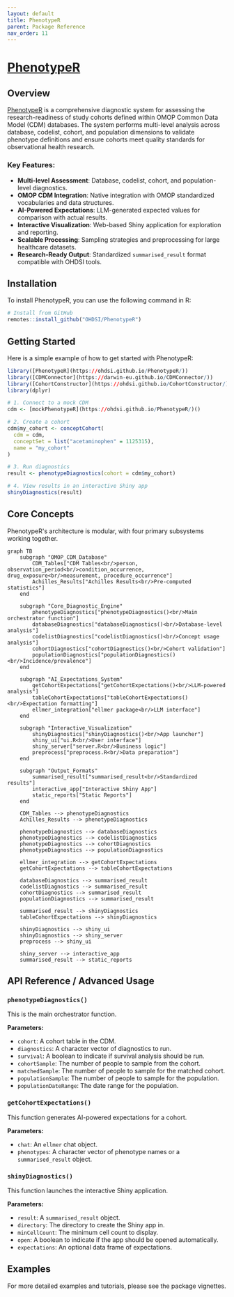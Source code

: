 ```yaml
---
layout: default
title: PhenotypeR
parent: Package Reference
nav_order: 11
---
```


# [PhenotypeR](https://ohdsi.github.io/PhenotypeR/)

## Overview

[PhenotypeR](https://ohdsi.github.io/PhenotypeR/) is a comprehensive diagnostic system for assessing the research-readiness of study cohorts defined within OMOP Common Data Model (CDM) databases. The system performs multi-level analysis across database, codelist, cohort, and population dimensions to validate phenotype definitions and ensure cohorts meet quality standards for observational health research.

### Key Features:
- **Multi-level Assessment**: Database, codelist, cohort, and population-level diagnostics.
- **OMOP CDM Integration**: Native integration with OMOP standardized vocabularies and data structures.
- **AI-Powered Expectations**: LLM-generated expected values for comparison with actual results.
- **Interactive Visualization**: Web-based Shiny application for exploration and reporting.
- **Scalable Processing**: Sampling strategies and preprocessing for large healthcare datasets.
- **Research-Ready Output**: Standardized `summarised_result` format compatible with OHDSI tools.

## Installation

To install PhenotypeR, you can use the following command in R:

```r
# Install from GitHub
remotes::install_github("OHDSI/PhenotypeR")
```

## Getting Started

Here is a simple example of how to get started with PhenotypeR:

```r
library([PhenotypeR](https://ohdsi.github.io/PhenotypeR/))
library([CDMConnector](https://darwin-eu.github.io/CDMConnector/))
library([CohortConstructor](https://ohdsi.github.io/CohortConstructor/))
library(dplyr)

# 1. Connect to a mock CDM
cdm <- [mockPhenotypeR](https://ohdsi.github.io/PhenotypeR/)()

# 2. Create a cohort
cdm$my_cohort <- conceptCohort(
  cdm = cdm,
  conceptSet = list("acetaminophen" = 1125315),
  name = "my_cohort"
)

# 3. Run diagnostics
result <- phenotypeDiagnostics(cohort = cdm$my_cohort)

# 4. View results in an interactive Shiny app
shinyDiagnostics(result)
```

## Core Concepts

PhenotypeR's architecture is modular, with four primary subsystems working together.

```mermaid
graph TB
    subgraph "OMOP_CDM_Database"
        CDM_Tables["CDM Tables<br/>person, observation_period<br/>condition_occurrence, drug_exposure<br/>measurement, procedure_occurrence"]
        Achilles_Results["Achilles Results<br/>Pre-computed statistics"]
    end
    
    subgraph "Core_Diagnostic_Engine"
        phenotypeDiagnostics["phenotypeDiagnostics()<br/>Main orchestrator function"]
        databaseDiagnostics["databaseDiagnostics()<br/>Database-level analysis"]
        codelistDiagnostics["codelistDiagnostics()<br/>Concept usage analysis"]
        cohortDiagnostics["cohortDiagnostics()<br/>Cohort validation"]
        populationDiagnostics["populationDiagnostics()<br/>Incidence/prevalence"]
    end
    
    subgraph "AI_Expectations_System"
        getCohortExpectations["getCohortExpectations()<br/>LLM-powered analysis"]
        tableCohortExpectations["tableCohortExpectations()<br/>Expectation formatting"]
        ellmer_integration["ellmer package<br/>LLM interface"]
    end
    
    subgraph "Interactive_Visualization"
        shinyDiagnostics["shinyDiagnostics()<br/>App launcher"]
        shiny_ui["ui.R<br/>User interface"]
        shiny_server["server.R<br/>Business logic"]
        preprocess["preprocess.R<br/>Data preparation"]
    end
    
    subgraph "Output_Formats"
        summarised_result["summarised_result<br/>Standardized results"]
        interactive_app["Interactive Shiny App"]
        static_reports["Static Reports"]
    end
    
    CDM_Tables --> phenotypeDiagnostics
    Achilles_Results --> phenotypeDiagnostics
    
    phenotypeDiagnostics --> databaseDiagnostics
    phenotypeDiagnostics --> codelistDiagnostics
    phenotypeDiagnostics --> cohortDiagnostics
    phenotypeDiagnostics --> populationDiagnostics
    
    ellmer_integration --> getCohortExpectations
    getCohortExpectations --> tableCohortExpectations
    
    databaseDiagnostics --> summarised_result
    codelistDiagnostics --> summarised_result
    cohortDiagnostics --> summarised_result
    populationDiagnostics --> summarised_result
    
    summarised_result --> shinyDiagnostics
    tableCohortExpectations --> shinyDiagnostics
    
    shinyDiagnostics --> shiny_ui
    shinyDiagnostics --> shiny_server
    preprocess --> shiny_ui
    
    shiny_server --> interactive_app
    summarised_result --> static_reports
```

## API Reference / Advanced Usage

### `phenotypeDiagnostics()`
This is the main orchestrator function.

**Parameters:**
- `cohort`: A cohort table in the CDM.
- `diagnostics`: A character vector of diagnostics to run.
- `survival`: A boolean to indicate if survival analysis should be run.
- `cohortSample`: The number of people to sample from the cohort.
- `matchedSample`: The number of people to sample for the matched cohort.
- `populationSample`: The number of people to sample for the population.
- `populationDateRange`: The date range for the population.

### `getCohortExpectations()`
This function generates AI-powered expectations for a cohort.

**Parameters:**
- `chat`: An `ellmer` chat object.
- `phenotypes`: A character vector of phenotype names or a `summarised_result` object.

### `shinyDiagnostics()`
This function launches the interactive Shiny application.

**Parameters:**
- `result`: A `summarised_result` object.
- `directory`: The directory to create the Shiny app in.
- `minCellCount`: The minimum cell count to display.
- `open`: A boolean to indicate if the app should be opened automatically.
- `expectations`: An optional data frame of expectations.

## Examples

For more detailed examples and tutorials, please see the package vignettes.